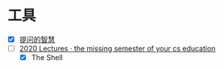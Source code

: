 # 工具

- [x] [提问的智慧](https://n.tianheg.xyz/how-to-ask-questions-the-smart-way/)
- [ ] [2020 Lectures · the missing semester of your cs education](https://missing.csail.mit.edu/2020/)
    - [x] The Shell
